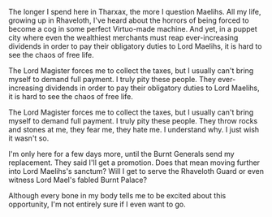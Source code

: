 The longer I spend here in Tharxax, the more I question Maelihs. All my life, growing up in Rhaveloth, I've heard about the horrors of  being forced to become a cog in some perfect Virtuo-made machine. And yet, in a puppet city where even the wealthiest merchants must reap ever-increasing dividends in order to pay their obligatory duties to Lord Maelihs, it is hard to see the chaos of free life. 

The Lord Magister forces me to collect the taxes, but I usually can't bring myself to demand full payment. I truly pity these people. They ever-increasing dividends in order to pay their obligatory duties to Lord Maelihs, it is hard to see the chaos of free life. 

The Lord Magister forces me to collect the taxes, but I usually can't bring myself to demand full payment. I truly pity these people. They throw rocks and stones at me, they fear me, they hate me. I understand why. I just wish it wasn't so.

I'm only here for a few days more, until the Burnt Generals send my replacement. They said I'll get a promotion. Does that mean moving further into Lord Maelihs's sanctum? Will I get to serve the Rhaveloth Guard or even witness Lord Mael's fabled Burnt Palace?

Although every bone in my body tells me to be excited about this opportunity, I'm not entirely sure if I even want to go.